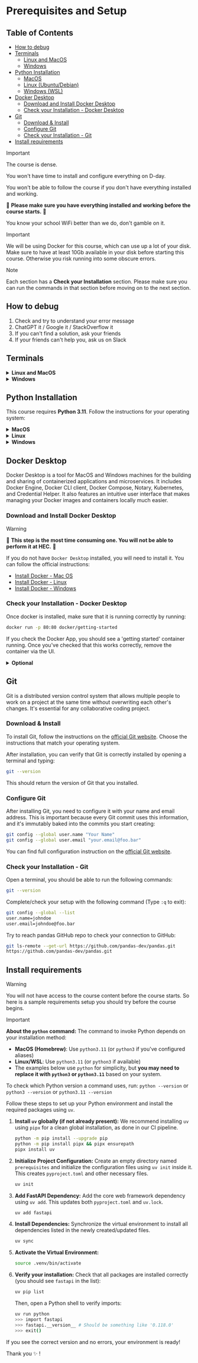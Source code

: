 # Prerequisites and Setup

## Table of Contents

- [How to debug](#how-to-debug)
- [Terminals](#terminals)
  - [Linux and MacOS](#linux-and-macos)
  - [Windows](#windows)
- [Python Installation](#python-installation)
  - [MacOS](#macos)
  - [Linux (Ubuntu/Debian)](#linux-ubuntudebian)
  - [Windows (WSL)](#windows-wsl)
- [Docker Desktop](#docker-desktop)
  - [Download and Install Docker Desktop](#download-and-install-docker-desktop)
  - [Check your Installation - Docker Desktop](#check-your-installation---docker-desktop)
- [Git](#git)
  - [Download & Install](#download--install)
  - [Configure Git](#configure-git)
  - [Check your Installation - Git](#check-your-installation---git)
- [Install requirements](#install-requirements)

> [!Important]
> The course is dense.
>
> You won't have time to install and configure everything on D-day.
>
> You won't be able to follow the course if you don't have everything installed and working.
>
> 📣 **Please make sure you have everything installed and working before the course starts.** 📣
>
> You know your school WiFi better than we do, don't gamble on it.

> [!Important]
> We will be using Docker for this course, which can use up a lot of your disk.
> Make sure to have at least 10Gb available in your disk before starting this course. Otherwise you risk running into some obscure errors.

> [!Note]
> Each section has a **Check your Installation** section.
> Please make sure you can run the commands in that section before moving on to the next section.

## How to debug

1. Check and try to understand your error message
2. ChatGPT it / Google it / StackOverflow it
3. If you can't find a solution, ask your friends
4. If your friends can't help you, ask us on Slack

## Terminals

<details>
  <summary><b>Linux and MacOS</b></summary>

Use your native terminal application:
- **Linux**: Open the Terminal application (usually found in your applications menu or by pressing `Ctrl+Alt+T`)
- **MacOS**: Open Terminal.app (found in Applications > Utilities or search for it using Spotlight)

</details>

<details>
  <summary><b>Windows</b></summary>

For those of you working on Windows, we recommend using Windows Subsystem for Linux (WSL), which enables Unix-like commands.

1. **Open PowerShell** as Administrator
2. **Install WSL** (if not already installed):
   ```bash
   wsl --install
   ```
3. **Update WSL** (if already installed):
   ```bash
   wsl --update
   ```
4. **Run and exit WSL**: You can simply run `wsl` from any directory to enter WSL mode within that directory. You can exit WSL mode by hitting Ctrl+D.

> [!Note]
> After installation, you should use the WSL terminal for all commands in this course.
> If you encounter issues with the WSL installation, you can continue by using the [Git Bash terminal](https://git-scm.com/downloads/win)

</details>

## Python Installation

This course requires **Python 3.11**. Follow the instructions for your operating system:

<details>
  <summary><b>MacOS</b></summary>

The recommended way to install Python 3.11 on macOS is using **Homebrew**.

1. **Install Homebrew** (if not already installed):
   ```bash
   /bin/bash -c "$(curl -fsSL https://raw.githubusercontent.com/Homebrew/install/HEAD/install.sh)"
   ```

2. **Install Python 3.11**:
   ```bash
   brew install python@3.11
   ```

3. **Verify the installation**:
   ```bash
   python3.11 --version
   ```

> [!Note]
> Do not use the system Python that comes with macOS, as it's intended for Apple development utilities.

</details>

<details>
  <summary><b>Linux</b></summary>
  If you’re a real Linux user, you probably already have Python 3.11 installed, or you’re about to compile it from source just for fun. Either way, you’ve got this.
</details>

<details>
  <summary><b>Windows</b></summary>

On WSL or on Git Bash, run follow the following instructions :

1. **Open terminal with WSL** and run:
   ```bash
   sudo apt update
   sudo apt install python3.11
   ```

2. **Verify the installation**:
   ```bash
   python3.11 --version
   ```

</details>

## Docker Desktop

Docker Desktop is a tool for MacOS and Windows machines for the building and sharing of containerized applications and microservices. It includes Docker Engine, Docker CLI client, Docker Compose, Notary, Kubernetes, and Credential Helper. It also features an intuitive user interface that makes managing your Docker images and containers locally much easier.

### Download and Install Docker Desktop

> [!Warning]
> 📣 **This step is the most time consuming one. You will not be able to perform it at HEC.** 📣

If you do not have `Docker Desktop` installed, you will need to install it. You can follow the official instructions:

- [Install Docker - Mac OS](https://docs.docker.com/desktop/install/mac-install/)
- [Install Docker - Linux](https://docs.docker.com/desktop/install/linux-install/)
- [Install Docker - Windows](https://docs.docker.com/desktop/install/windows-install/)

### Check your Installation - Docker Desktop

Once docker is installed, make sure that it is running correctly by running:

```bash
docker run -p 80:80 docker/getting-started
```

If you check the Docker App, you should see a 'getting started' container running. Once you've checked that this works correctly, remove the container via the UI.

<details>
    <summary><b>Optional</b></summary>
    You can also perform these operations directly from the command line, by running <code>docker ps</code> to check the running containers, <code>docker stop [CONTAINER-ID]</code> to stop it and <code>docker rm -f [CONTAINER-ID]</code> to remove it.
</details>


## Git


Git is a distributed version control system that allows multiple people to work on a project at the same time without overwriting each other's changes.
It's essential for any collaborative coding project.

### Download & Install

To install Git, follow the instructions on the [official Git website](https://git-scm.com/book/en/v2/Getting-Started-Installing-Git).
Choose the instructions that match your operating system.

After installation, you can verify that Git is correctly installed by opening a terminal and typing:

```bash
git --version
```

This should return the version of Git that you installed.

### Configure Git

After installing Git, you need to configure it with your name and email address.
This is important because every Git commit uses this information, and it's immutably baked into the commits you start creating:

```bash
git config --global user.name "Your Name"
git config --global user.email "your.email@foo.bar"
```

You can find full configuration instruction on the [official Git website](https://git-scm.com/book/en/v2/Getting-Started-First-Time-Git-Setup).

### Check your Installation - Git

Open a terminal, you should be able to run the following commands:

```bash
git --version
```

Complete/check your setup with the following command (Type `:q` to exit):

```bash
git config --global --list
user.name=johndoe
user.email=johndoe@foo.bar
```

Try to reach pandas GitHub repo to check your connection to GitHub:

```bash
git ls-remote --get-url https://github.com/pandas-dev/pandas.git
https://github.com/pandas-dev/pandas.git
```

## Install requirements

> [!Warning]
> You will not have access to the course content before the course starts.
> So here is a sample requirements setup you should try before the course begins.

> [!Important]
> **About the `python` command:**
> The command to invoke Python depends on your installation method:
> - **MacOS (Homebrew)**: Use `python3.11` (or `python3` if you've configured aliases)
> - **Linux/WSL**: Use `python3.11` (or `python3` if available)
> - The examples below use `python` for simplicity, but **you may need to replace it with `python3` or `python3.11`** based on your system.
>
> To check which Python version a command uses, run: `python --version` or `python3 --version` or `python3.11 --version`

Follow these steps to set up your Python environment and install the required packages using `uv`.


1.  **Install `uv` globally (if not already present):**
    We recommend installing `uv` using `pipx` for a clean global installation, as done in our CI pipeline.
    ```bash
    python -m pip install --upgrade pip
    python -m pip install pipx && pipx ensurepath
    pipx install uv
    ```

2.  **Initialize Project Configuration:**
    Create an empty directory named `prerequisites` and initialize the configuration files using `uv init` inside it. This creates `pyproject.toml` and other necessary files.
    ```bash
    uv init
    ```

3.  **Add FastAPI Dependency:**
    Add the core web framework dependency using `uv add`. This updates both `pyproject.toml` and `uv.lock`.
    ```bash
    uv add fastapi
    ```

4.  **Install Dependencies:**
    Synchronize the virtual environment to install all dependencies listed in the newly created/updated files.
    ```bash
    uv sync
    ```

5.  **Activate the Virtual Environment:**
    ```bash
    source .venv/bin/activate
    ```

6.  **Verify your installation:**
    Check that all packages are installed correctly (you should see `fastapi` in the list):
    ```bash
    uv pip list
    ```
    Then, open a Python shell to verify imports:
    ```bash
    uv run python
    >>> import fastapi
    >>> fastapi.__version__ # Should be something like '0.118.0'
    >>> exit()
    ```

If you see the correct version and no errors, your environment is ready!

Thank you ✨ !
